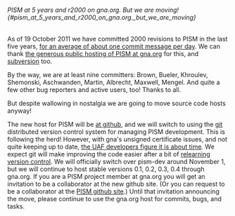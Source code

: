 ###### PISM at 5 years and r2000 on gna.org. But we are moving! {#pism_at_5_years_and_r2000_on_gna.org._but_we_are_moving}

As of 19 October 2011 we have committed 2000 revisions to PISM in the
last five years, [for an average of about one commit message per
day](http://cia.vc/stats/project/pism). We can thank [the
generous public hosting of PISM at
gna.org](https://gna.org/projects/pism/) for this, and
[subversion](http://subversion.apache.org/) too.

By the way, we are at least nine committers: Brown, Bueler, Khroulev,
Shemonski, Aschwanden, Martin, Albrecht, Maxwell, Mengel. And quite a
few other bug reporters and active users, too! Thanks to all.

But despite wallowing in nostalgia we are going to move source code
hosts anyway!

The new host for PISM will be [at
github](https://github.com/pism/pism), and we will switch to
using the [git](http://git-scm.com/) distributed version
control system for managing PISM development. This is following the
herd! However, with gna\'s unsigned certificate issues, and not quite
keeping up to date, [the UAF developers figure it is about
time](https://gna.org/task/index.php?7459). We expect git
will make improving the code easier after a bit of [relearning version
control](http://ontwik.com/git-github/introduction-to-git-with-scott-chacon-of-github/).
We will officially switch over pism-dev around November 1, but we will
continue to host stable versions 0.1, 0.2, 0.3, 0.4 through gna.org. If
you are a PISM project member at gna.org you will get an invitation to
be a collaborator at the new github site. (Or you can request to be a
collaborator at the [PISM github
site](https://github.com/pism/pism).) Until that invitation
announcing the move, please continue to use the gna.org host for
commits, bugs, and tasks.
